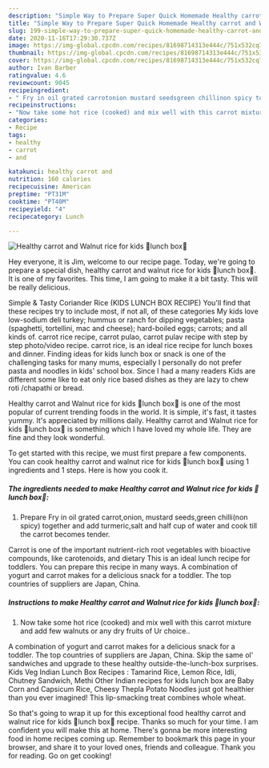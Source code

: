 ```yaml
---
description: "Simple Way to Prepare Super Quick Homemade Healthy carrot and Walnut rice for kids 👦lunch box👧"
title: "Simple Way to Prepare Super Quick Homemade Healthy carrot and Walnut rice for kids 👦lunch box👧"
slug: 199-simple-way-to-prepare-super-quick-homemade-healthy-carrot-and-walnut-rice-for-kids-lunch-box
date: 2020-11-16T17:29:30.737Z
image: https://img-global.cpcdn.com/recipes/81698714313e444c/751x532cq70/healthy-carrot-and-walnut-rice-for-kids-👦lunch-box👧-recipe-main-photo.jpg
thumbnail: https://img-global.cpcdn.com/recipes/81698714313e444c/751x532cq70/healthy-carrot-and-walnut-rice-for-kids-👦lunch-box👧-recipe-main-photo.jpg
cover: https://img-global.cpcdn.com/recipes/81698714313e444c/751x532cq70/healthy-carrot-and-walnut-rice-for-kids-👦lunch-box👧-recipe-main-photo.jpg
author: Ivan Barber
ratingvalue: 4.6
reviewcount: 9045
recipeingredient:
- " Fry in oil grated carrotonion mustard seedsgreen chillinon spicy together and add turmericsalt and half cup of water and cook till the carrot becomes tender"
recipeinstructions:
- "Now take some hot rice (cooked) and mix well with this carrot mixture and add few walnuts or any dry fruits of Ur choice.."
categories:
- Recipe
tags:
- healthy
- carrot
- and

katakunci: healthy carrot and 
nutrition: 160 calories
recipecuisine: American
preptime: "PT31M"
cooktime: "PT40M"
recipeyield: "4"
recipecategory: Lunch

---
```



![Healthy carrot and Walnut rice for kids 👦lunch box👧](https://img-global.cpcdn.com/recipes/81698714313e444c/751x532cq70/healthy-carrot-and-walnut-rice-for-kids-👦lunch-box👧-recipe-main-photo.jpg)

Hey everyone, it is Jim, welcome to our recipe page. Today, we're going to prepare a special dish, healthy carrot and walnut rice for kids 👦lunch box👧. It is one of my favorites. This time, I am going to make it a bit tasty. This will be really delicious.

Simple &amp; Tasty Coriander Rice (KIDS LUNCH BOX RECIPE) You&#39;ll find that these recipes try to include most, if not all, of these categories My kids love low-sodium deli turkey; hummus or ranch for dipping vegetables; pasta (spaghetti, tortellini, mac and cheese); hard-boiled eggs; carrots; and all kinds of. carrot rice recipe, carrot pulao, carrot pulav recipe with step by step photo/video recipe. carrot rice, is an ideal rice recipe for lunch boxes and dinner. Finding ideas for kids lunch box or snack is one of the challenging tasks for many mums, especially I personally do not prefer pasta and noodles in kids&#39; school box. Since I had a many readers Kids are different some like to eat only rice based dishes as they are lazy to chew roti /chapathi or bread.

Healthy carrot and Walnut rice for kids 👦lunch box👧 is one of the most popular of current trending foods in the world. It is simple, it's fast, it tastes yummy. It's appreciated by millions daily. Healthy carrot and Walnut rice for kids 👦lunch box👧 is something which I have loved my whole life. They are fine and they look wonderful.


To get started with this recipe, we must first prepare a few components. You can cook healthy carrot and walnut rice for kids 👦lunch box👧 using 1 ingredients and 1 steps. Here is how you cook it.

<!--inarticleads1-->

##### The ingredients needed to make Healthy carrot and Walnut rice for kids 👦lunch box👧:

1. Prepare  Fry in oil grated carrot,onion, mustard seeds,green chilli(non spicy) together and add turmeric,salt and half cup of water and cook till the carrot becomes tender.


Carrot is one of the important nutrient-rich root vegetables with bioactive compounds, like carotenoids, and dietary This is an ideal lunch recipe for toddlers. You can prepare this recipe in many ways. A combination of yogurt and carrot makes for a delicious snack for a toddler. The top countries of suppliers are Japan, China. 

<!--inarticleads2-->

##### Instructions to make Healthy carrot and Walnut rice for kids 👦lunch box👧:

1. Now take some hot rice (cooked) and mix well with this carrot mixture and add few walnuts or any dry fruits of Ur choice..


A combination of yogurt and carrot makes for a delicious snack for a toddler. The top countries of suppliers are Japan, China. Skip the same ol&#39; sandwiches and upgrade to these healthy outside-the-lunch-box surprises. Kids Veg Indian Lunch Box Recipes : Tamarind Rice, Lemon Rice, Idli, Chutney Sandwich, Methi Other Indian recipes for kids lunch box are Baby Corn and Capsicum Rice, Cheesy Thepla Potato Noodles just got healthier than you ever imagined! This lip-smacking treat combines whole wheat. 

So that's going to wrap it up for this exceptional food healthy carrot and walnut rice for kids 👦lunch box👧 recipe. Thanks so much for your time. I am confident you will make this at home. There's gonna be more interesting food in home recipes coming up. Remember to bookmark this page in your browser, and share it to your loved ones, friends and colleague. Thank you for reading. Go on get cooking!
